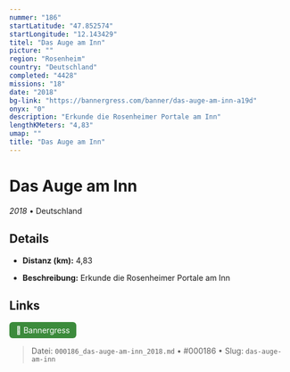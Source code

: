 ```yaml
---
nummer: "186"
startLatitude: "47.852574"
startLongitude: "12.143429"
titel: "Das Auge am Inn"
picture: ""
region: "Rosenheim"
country: "Deutschland"
completed: "4428"
missions: "18"
date: "2018"
bg-link: "https://bannergress.com/banner/das-auge-am-inn-a19d"
onyx: "0"
description: "Erkunde die Rosenheimer Portale am Inn"
lengthKMeters: "4,83"
umap: ""
title: "Das Auge am Inn"
---
```

# Das Auge am Inn

*2018* • Deutschland



## Details
- **Distanz (km):** 4,83



- **Beschreibung:** Erkunde die Rosenheimer Portale am Inn


## Links
<div style="margin-top: 0.5em;">
<a href="https://bannergress.com/banner/das-auge-am-inn-a19d" target="_blank" style="display:inline-block;margin-right:8px;padding:6px 12px;background-color:#3c8b3c;color:white;text-decoration:none;border-radius:6px;">🔗 Bannergress</a>

</div>


> Datei: `000186_das-auge-am-inn_2018.md` • #000186 • Slug: `das-auge-am-inn`
